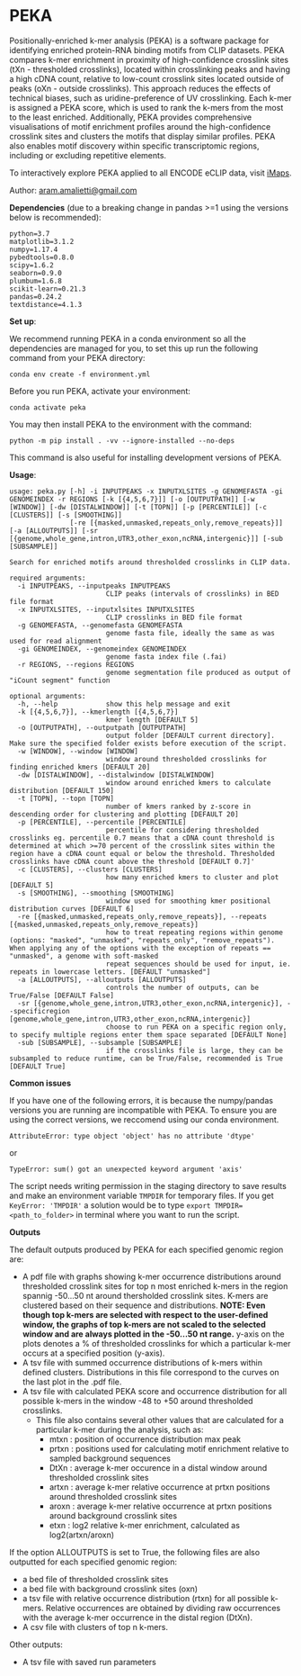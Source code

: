 # PEKA
Positionally-enriched k-mer analysis (PEKA) is a software package for identifying enriched protein-RNA binding motifs from CLIP datasets. PEKA compares k-mer enrichment in proximity of high-confidence crosslink sites (tXn - thresholded crosslinks), located within crosslinking peaks and having a high cDNA count, relative to low-count crosslink sites located outside of peaks (oXn - outside crosslinks). This approach reduces the effects of technical biases, such as uridine-preference of UV crosslinking. Each k-mer is assigned a PEKA score, which is used to rank the k-mers from the most to the least enriched. Additionally, PEKA provides comprehensive visualisations of motif enrichment profiles around the high-confidence crosslink sites and clusters the motifs that display similar profiles. PEKA also enables motif discovery within specific transcriptomic regions, including or excluding repetitive elements.

To interactively explore PEKA applied to all ENCODE eCLIP data, visit [iMaps](https://imaps.goodwright.org/apps/peka/).

Author: aram.amalietti@gmail.com


**Dependencies** (due to a breaking change in pandas >=1 using the versions below is recommended):
```
python=3.7
matplotlib=3.1.2
numpy=1.17.4
pybedtools=0.8.0
scipy=1.6.2
seaborn=0.9.0
plumbum=1.6.8
scikit-learn=0.21.3
pandas=0.24.2
textdistance=4.1.3
```

**Set up**:

We recommend running PEKA in a conda environment so all the dependencies are managed for you, to set this up run the following command from your PEKA directory:
```
conda env create -f environment.yml
```
Before you run PEKA, activate your environment:
```
conda activate peka
```

You may then install PEKA to the environment with the command:
```
python -m pip install . -vv --ignore-installed --no-deps
```
This command is also useful for installing development versions of PEKA.

**Usage**:
```
usage: peka.py [-h] -i INPUTPEAKS -x INPUTXLSITES -g GENOMEFASTA -gi GENOMEINDEX -r REGIONS [-k [{4,5,6,7}]] [-o [OUTPUTPATH]] [-w [WINDOW]] [-dw [DISTALWINDOW]] [-t [TOPN]] [-p [PERCENTILE]] [-c [CLUSTERS]] [-s [SMOOTHING]]
               [-re [{masked,unmasked,repeats_only,remove_repeats}]] [-a [ALLOUTPUTS]] [-sr [{genome,whole_gene,intron,UTR3,other_exon,ncRNA,intergenic}]] [-sub [SUBSAMPLE]]

Search for enriched motifs around thresholded crosslinks in CLIP data.

required arguments:
  -i INPUTPEAKS, --inputpeaks INPUTPEAKS
                        CLIP peaks (intervals of crosslinks) in BED file format
  -x INPUTXLSITES, --inputxlsites INPUTXLSITES
                        CLIP crosslinks in BED file format
  -g GENOMEFASTA, --genomefasta GENOMEFASTA
                        genome fasta file, ideally the same as was used for read alignment
  -gi GENOMEINDEX, --genomeindex GENOMEINDEX
                        genome fasta index file (.fai)
  -r REGIONS, --regions REGIONS
                        genome segmentation file produced as output of "iCount segment" function

optional arguments:
  -h, --help            show this help message and exit
  -k [{4,5,6,7}], --kmerlength [{4,5,6,7}]
                        kmer length [DEFAULT 5]
  -o [OUTPUTPATH], --outputpath [OUTPUTPATH]
                        output folder [DEFAULT current directory]. Make sure the specified folder exists before execution of the script.
  -w [WINDOW], --window [WINDOW]
                        window around thresholded crosslinks for finding enriched kmers [DEFAULT 20]
  -dw [DISTALWINDOW], --distalwindow [DISTALWINDOW]
                        window around enriched kmers to calculate distribution [DEFAULT 150]
  -t [TOPN], --topn [TOPN]
                        number of kmers ranked by z-score in descending order for clustering and plotting [DEFAULT 20]
  -p [PERCENTILE], --percentile [PERCENTILE]
                        percentile for considering thresholded crosslinks eg. percentile 0.7 means that a cDNA count threshold is determined at which >=70 percent of the crosslink sites within the region have a cDNA count equal or below the threshold. Thresholded crosslinks have cDNA count above the threshold [DEFAULT 0.7]'
  -c [CLUSTERS], --clusters [CLUSTERS]
                        how many enriched kmers to cluster and plot [DEFAULT 5]
  -s [SMOOTHING], --smoothing [SMOOTHING]
                        window used for smoothing kmer positional distribution curves [DEFAULT 6]
  -re [{masked,unmasked,repeats_only,remove_repeats}], --repeats [{masked,unmasked,repeats_only,remove_repeats}]
                        how to treat repeating regions within genome (options: "masked", "unmasked", "repeats_only", "remove_repeats"). When applying any of the options with the exception of repeats == "unmasked", a genome with soft-masked
                        repeat sequences should be used for input, ie. repeats in lowercase letters. [DEFAULT "unmasked"]
  -a [ALLOUTPUTS], --alloutputs [ALLOUTPUTS]
                        controls the number of outputs, can be True/False [DEFAULT False]
  -sr [{genome,whole_gene,intron,UTR3,other_exon,ncRNA,intergenic}], --specificregion [genome,whole_gene,intron,UTR3,other_exon,ncRNA,intergenic}]
                        choose to run PEKA on a specific region only, to specify multiple regions enter them space separated [DEFAULT None]
  -sub [SUBSAMPLE], --subsample [SUBSAMPLE]
                        if the crosslinks file is large, they can be subsampled to reduce runtime, can be True/False, recommended is True [DEFAULT True]
```

**Common issues**

If you have one of the following errors, it is because the numpy/pandas versions you are running are incompatible with PEKA.
To ensure you are using the correct versions, we reccomend using our conda environment.
```
AttributeError: type object 'object' has no attribute 'dtype'
```
or
```
TypeError: sum() got an unexpected keyword argument 'axis'
```
The script needs writing permission in the staging directory to save results and make an environment variable `TMPDIR` for temporary files. 
If you get `KeyError: 'TMPDIR'` a solution would be to type `export TMPDIR=<path_to_folder>` in terminal where you want to run the script.

**Outputs**

The default outputs produced by PEKA for each specified genomic region are:
- A pdf file with graphs showing k-mer occurrence distributions around thresholded crosslink sites for top n most enriched k-mers in the region spannig 
-50...50 nt around thersholded crosslink sites. K-mers are clustered based on their sequence and distributions. **NOTE: Even though top k-mers are selected with respect to the user-defined window, the graphs of top k-mers are not scaled to the selected window and are always plotted in the -50...50 nt range.**
y-axis on the plots denotes a % of thresholded crosslinks for which a particular k-mer occurs at a specified position (y-axis).
- A tsv file with summed occurrence distributions of k-mers within defined clusters. Distributions in this file correspond to the curves on the last plot in the .pdf file.
- A tsv file with calculated PEKA score and occurrence distribution for all possible k-mers in the window -48 to +50 around thresholded crosslinks. 
  - This file also contains several other values that are calculated for a particular k-mer during the analysis, such as:
    - mtxn :  position of occurrence distribution max peak
    - prtxn : positions used for calculating motif enrichment relative to sampled background sequences
    - DtXn : average k-mer occurence in a distal window around thresholded crosslink sites
    - artxn : average k-mer relative occurrence at prtxn positions around thresholded crosslink sites
    - aroxn : average k-mer relative occurrence at prtxn positions around background crosslink sites
    - etxn : log2 relative k-mer enrichment, calculated as log2(artxn/aroxn)

If the option ALLOUTPUTS is set to True, the following files are also outputted for each specified genomic region:
- a bed file of thresholded crosslink sites
- a bed file with background crosslink sites (oxn)
- a tsv file with relative occurrence distribution (rtxn) for all possible k-mers. Relative occurrences are obtained by dividing raw occurrences with the average k-mer occurrence in the distal region (DtXn).
- A csv file with clusters of top n k-mers.

Other outputs:
- A tsv file with saved run parameters
